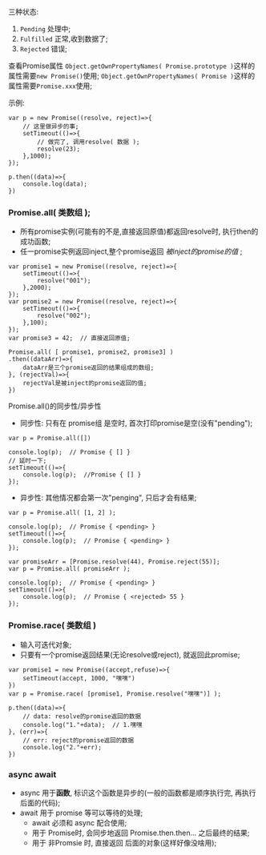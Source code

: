 三种状态:
1. `Pending` 处理中;
2. `Fulfilled` 正常,收到数据了;
3. `Rejected` 错误;

查看Promise属性
`Object.getOwnPropertyNames( Promise.prototype )`这样的属性需要`new Promise()`使用;
`Object.getOwnPropertyNames( Promise )`这样的属性需要`Promise.xxx`使用;

示例:
```
var p = new Promise((resolve, reject)=>{
    // 这里做异步的事;
    setTimeout(()=>{
        // 做完了, 调用resolve( 数据 );
        resolve(23);
    },1000);
});

p.then((data)=>{
    console.log(data);
})
```


### Promise.all( 类数组 );
* 所有promise实例(可能有的不是,直接返回原值)都返回resolve时, 执行then的成功函数;
* 任一promise实例返回inject,整个promise返回 *被inject的promise的值* ;
```
var promise1 = new Promise((resolve, reject)=>{
    setTimeout(()=>{
        resolve("001");
    },2000);
});
var promise2 = new Promise((resolve, reject)=>{
    setTimeout(()=>{
        resolve("002");
    },100);
});
var promise3 = 42;  // 直接返回原值;

Promise.all( [ promise1, promise2, promise3] )
.then((dataArr)=>{
    dataArr是三个promise返回的结果组成的数组;
}, (rejectVal)=>{
    rejectVal是被inject的promise返回的值;
})
```

Promise.all()的同步性/异步性
* 同步性: 只有在 promise组 是空时, 首次打印promise是空(没有"pending");
```
var p = Promise.all([])

console.log(p);  // Promise { [] }
// 延时一下;
setTimeout(()=>{
    console.log(p);  //Promise { [] }
});
```

* 异步性: 其他情况都会第一次"penging", 只后才会有结果;
```
var p = Promise.all( [1, 2] );

console.log(p);  // Promise { <pending> }
setTimeout(()=>{
    console.log(p);  // Promise { <pending> }
});
```
```
var promiseArr = [Promise.resolve(44), Promise.reject(55)];
var p = Promise.all( promiseArr );

console.log(p);  // Promise { <pending> }
setTimeout(()=>{
    console.log(p);  // Promise { <rejected> 55 }
});
```



### Promise.race( 类数组 )
* 输入可迭代对象;
* 只要有一个promise返回结果(无论resolve或reject), 就返回此promise;
```
var promise1 = new Promise((accept,refuse)=>{
    setTimeout(accept, 1000, "嘿嘿")
})
var p = Promise.race( [promise1, Promise.resolve("嘿嘿")] );

p.then((data)=>{
    // data: resolve的promise返回的数据
    console.log("1."+data);  // 1.嘿嘿
}, (err)=>{
    // err: reject的promise返回的数据
    console.log("2."+err);
})
```


### async await
* async 用于**函数**, 标识这个函数是异步的(一般的函数都是顺序执行完, 再执行后面的代码);
* await 用于 promise 等可以等待的处理;
    * await 必须和 async 配合使用;
    * 用于 Promise时, 会同步地返回 Promise.then.then... 之后最终的结果;
    * 用于 非Promsie 时, 直接返回 后面的对象(这样好像没啥用);


